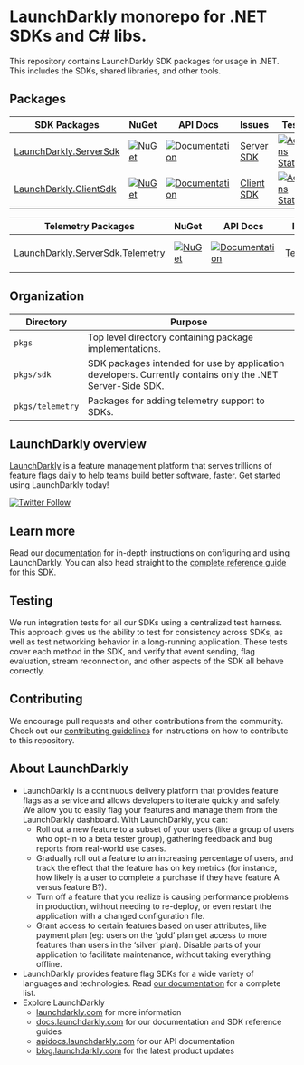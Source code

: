 # LaunchDarkly monorepo for .NET SDKs and C# libs.

This repository contains LaunchDarkly SDK packages for usage in .NET.
This includes the SDKs, shared libraries, and other tools.

## Packages

| SDK Packages                              | NuGet                                                   | API Docs                                                    | Issues                        | Tests                                                      |
|-------------------------------------------|---------------------------------------------------------|-------------------------------------------------------------|-------------------------------|------------------------------------------------------------|
| [LaunchDarkly.ServerSdk](pkgs/sdk/server) | [![NuGet][server-nuget-badge]][server-nuget-link]       | [![Documentation][api-docs-badge]][server-api-docs-link]    | [Server SDK][server-issues]   | [![Actions Status][server-ci-badge]][server-ci-link]       |
| [LaunchDarkly.ClientSdk](pkgs/sdk/client) | [![NuGet][client-nuget-badge]][client-nuget-link]       | [![Documentation][api-docs-badge]][client-api-docs-link]    | [Client SDK][client-issues]   | [![Actions Status][client-ci-badge]][client-ci-link]       |

| Telemetry Packages                                 | NuGet                                                   | API Docs                                                    | Issues                        | Tests                                                      |
|----------------------------------------------------|---------------------------------------------------------|-------------------------------------------------------------|-------------------------------|------------------------------------------------------------|
| [LaunchDarkly.ServerSdk.Telemetry](pkgs/telemetry) | [![NuGet][telemetry-nuget-badge]][telemetry-nuget-link] | [![Documentation][api-docs-badge]][telemetry-api-docs-link] | [Telemetry][telemetry-issues] | [![Actions Status][telemetry-ci-badge]][telemetry-ci-link] |

## Organization

| Directory        | Purpose                                                                                                    |
|------------------|------------------------------------------------------------------------------------------------------------|
| `pkgs`           | Top level directory containing package implementations.                                                    |
| `pkgs/sdk`       | SDK packages intended for use by application developers. Currently contains only the .NET Server-Side SDK. |
| `pkgs/telemetry` | Packages for adding telemetry support to SDKs.                                                             |

## LaunchDarkly overview

[LaunchDarkly](https://www.launchdarkly.com) is a feature management platform that serves trillions of feature flags daily to help teams build better software, faster. [Get started](https://docs.launchdarkly.com/home/getting-started) using LaunchDarkly today!
 
[![Twitter Follow](https://img.shields.io/twitter/follow/launchdarkly.svg?style=social&label=Follow&maxAge=2592000)](https://twitter.com/intent/follow?screen_name=launchdarkly)

## Learn more

Read our [documentation](https://docs.launchdarkly.com) for in-depth instructions on configuring and using LaunchDarkly. You can also head straight to the [complete reference guide for this SDK](https://docs.launchdarkly.com/sdk/server-side/dotnet).

## Testing
 
We run integration tests for all our SDKs using a centralized test harness. This approach gives us the ability to test for consistency across SDKs, as well as test networking behavior in a long-running application. These tests cover each method in the SDK, and verify that event sending, flag evaluation, stream reconnection, and other aspects of the SDK all behave correctly.
 
## Contributing
 
We encourage pull requests and other contributions from the community. Check out our [contributing guidelines](CONTRIBUTING.md) for instructions on how to contribute to this repository.

## About LaunchDarkly
 
* LaunchDarkly is a continuous delivery platform that provides feature flags as a service and allows developers to iterate quickly and safely. We allow you to easily flag your features and manage them from the LaunchDarkly dashboard.  With LaunchDarkly, you can:
    * Roll out a new feature to a subset of your users (like a group of users who opt-in to a beta tester group), gathering feedback and bug reports from real-world use cases.
    * Gradually roll out a feature to an increasing percentage of users, and track the effect that the feature has on key metrics (for instance, how likely is a user to complete a purchase if they have feature A versus feature B?).
    * Turn off a feature that you realize is causing performance problems in production, without needing to re-deploy, or even restart the application with a changed configuration file.
    * Grant access to certain features based on user attributes, like payment plan (eg: users on the ‘gold’ plan get access to more features than users in the ‘silver’ plan). Disable parts of your application to facilitate maintenance, without taking everything offline.
* LaunchDarkly provides feature flag SDKs for a wide variety of languages and technologies. Read [our documentation](https://docs.launchdarkly.com/sdk) for a complete list.
* Explore LaunchDarkly
    * [launchdarkly.com](https://www.launchdarkly.com/ "LaunchDarkly Main Website") for more information
    * [docs.launchdarkly.com](https://docs.launchdarkly.com/  "LaunchDarkly Documentation") for our documentation and SDK reference guides
    * [apidocs.launchdarkly.com](https://apidocs.launchdarkly.com/  "LaunchDarkly API Documentation") for our API documentation
    * [blog.launchdarkly.com](https://blog.launchdarkly.com/  "LaunchDarkly Blog Documentation") for the latest product updates


[server-nuget-badge]: https://img.shields.io/nuget/v/LaunchDarkly.ServerSdk.svg?style=flat-square
[server-nuget-link]: https://www.nuget.org/packages/LaunchDarkly.ServerSdk/
[server-ci-badge]: https://github.com/launchdarkly/dotnet-core/actions/workflows/sdk-server-ci.yml/badge.svg
[server-ci-link]: https://github.com/launchdarkly/dotnet-core/actions/workflows/sdk-server-ci.yml
[server-issues]: https://github.com/launchdarkly/dotnet-core/issues?q=is%3Aissue+is%3Aopen+label%3A%22package%3A+sdk%2Fserver%22+
[server-api-docs-link]: https://launchdarkly.github.io/dotnet-core/pkgs/sdk/server/

[client-nuget-badge]: https://img.shields.io/nuget/v/LaunchDarkly.ClientSdk.svg?style=flat-square
[client-nuget-link]: https://www.nuget.org/packages/LaunchDarkly.ClientSdk/
[client-ci-badge]: https://github.com/launchdarkly/dotnet-core/actions/workflows/sdk-client-ci.yml/badge.svg
[client-ci-link]: https://github.com/launchdarkly/dotnet-core/actions/workflows/sdk-client-ci.yml
[client-issues]: https://github.com/launchdarkly/dotnet-core/issues?q=is%3Aissue+is%3Aopen+label%3A%22package%3A+sdk%2Fclient%22+
[client-api-docs-link]: https://launchdarkly.github.io/dotnet-core/pkgs/sdk/client/

[telemetry-nuget-badge]: https://img.shields.io/nuget/v/LaunchDarkly.ServerSdk.Telemetry.svg?style=flat-square
[telemetry-nuget-link]: https://www.nuget.org/packages/LaunchDarkly.ServerSdk.Telemetry/
[telemetry-ci-badge]: https://github.com/launchdarkly/dotnet-core/actions/workflows/telemetry-ci.yml/badge.svg
[telemetry-ci-link]: https://github.com/launchdarkly/dotnet-core/actions/workflows/telemetry-ci.yml
[telemetry-issues]: https://github.com/launchdarkly/dotnet-core/issues?q=is%3Aissue+is%3Aopen+label%3A%22package%3A+telemetry%22+
[telemetry-api-docs-link]: https://launchdarkly.github.io/dotnet-core/pkgs/telemetry/

[api-docs-badge]: https://img.shields.io/static/v1?label=GitHub+Pages&message=API+reference&color=00add8
